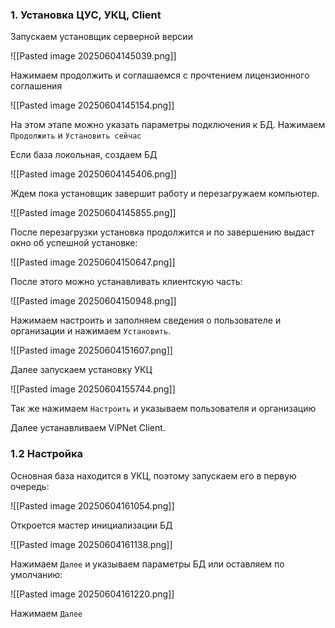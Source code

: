 
### 1. Установка ЦУС, УКЦ, Client

Запускаем установщик серверной версии

![[Pasted image 20250604145039.png]]

Нажимаем продолжить и соглашаемся с прочтением лицензионного соглашения

![[Pasted image 20250604145154.png]]

На этом этапе можно указать параметры подключения к БД. Нажимаем `Продолжить` и `Установить сейчас` 

Если база локольная, создаем БД

![[Pasted image 20250604145406.png]]

Ждем пока установщик завершит работу и перезагружаем компьютер.

![[Pasted image 20250604145855.png]]

После перезагрузки установка продолжится и по завершению выдаст окно об успешной установке:

![[Pasted image 20250604150647.png]]

После этого можно устанавливать клиентскую часть:

![[Pasted image 20250604150948.png]]

Нажимаем настроить и заполняем сведения о пользователе и организации и нажимаем `Установить`.

![[Pasted image 20250604151607.png]]

Далее запускаем установку УКЦ

![[Pasted image 20250604155744.png]]

Так же нажимаем `Настроить` и указываем пользователя и организацию

Далее устанавливаем ViPNet Client.

### 1.2 Настройка

Основная база находится в УКЦ, поэтому запускаем его в первую очередь:

![[Pasted image 20250604161054.png]]

Откроется мастер инициализации БД

![[Pasted image 20250604161138.png]]

Нажимаем `Далее` и указываем параметры БД или оставляем по умолчанию:

![[Pasted image 20250604161220.png]]

Нажимаем `Далее`



















